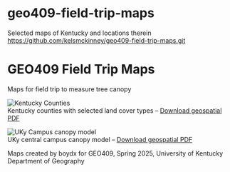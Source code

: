 # geo409-field-trip-maps
Selected maps of Kentucky and locations therein
https://github.com/kelsmckinney/geo409-field-trip-maps.git
# GEO409 Field Trip Maps

Maps for field trip to measure tree canopy

![Kentucky Counties](Ky-landcover.jpg)  
Kentucky counties with selected land cover types – [Download geospatial PDF](Ky-landcover.pdf)

![UKy Campus canopy model](campus-canopy-model.jpg)  
UKy central campus canopy model – [Download geospatial PDF](campus-canopy-model.pdf)

Maps created by boydx for GEO409, Spring 2025, University of Kentucky Department of Geography
